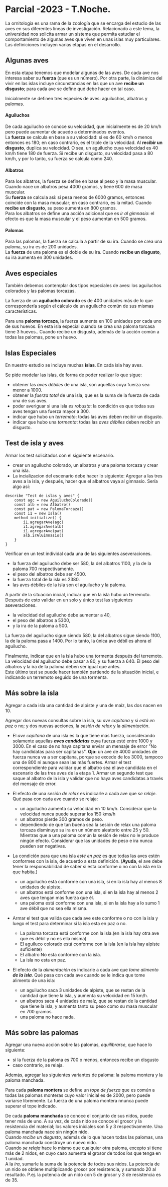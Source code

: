 # Parcial -2023 - T.Noche.

La ornitología es una rama de la zoología que se encarga del estudio de las aves en sus diferentes líneas de investigación. Relacionado a este tema, la universidad nos solicita armar un sistema que permita estudiar el comportamiento de algunas aves que viven en unas islas muy particulares. Las definiciones incluyen varias etapas en el desarrollo.

## Algunas aves

En esta etapa tenemos que modelar algunas de las aves. De cada ave nos interesa saber su **fuerza** (que es un número). Por otra parte, la dinámica del vivir en las islas incluye circunstancias en las que un ave **recibe un disgusto**; para cada ave se define qué debe hacer en tal caso.

Inicialmente se definen tres especies de aves: aguiluchos, albatros y palomas.

#### Aguiluchos
De cada aguilucho se conoce su velocidad, que inicialmente es de 20 km/h pero puede aumentar de acuedo a determinados eventos.  
La **fuerza** se calcula en base a su velocidad: si es de 60 km/h o menos entonces es 180; en caso contrario, es el triple de la velocidad.
Al **recibir un disgusto**, duplica su velocidad. O sea, un aguilucho cuya velocidad es 40 km/h tiene 180 de fuerza. Si recibe un disgusto, su velocidad pasa a 80 km/h, y por lo tanto, su fuerza se calcula como 240.

#### Albatros
Para los albatros, la fuerza se define en base al peso y la masa muscular. Cuando nace un albatros pesa 4000 gramos, y tiene 600 de masa muscular.  
Su **fuerza** se calcula así: si pesa menos de 6000 gramos, entonces coincide con la masa muscular; en caso contrario, es la mitad.
Cuando **recibe un disgusto**, su peso aumenta en 800 gramos.  
Para los albatros se define una acción adicional que es _ir al gimnasio_: el efecto es que la masa muscular y el peso aumentan en 500 gramos.

#### Palomas
Para las palomas, la fuerza se calcula a partir de su ira. Cuando se crea una paloma, su ira es de 200 unidades.  
La **fuerza** de una paloma es el doble de su ira.
Cuando **recibe un disgusto**, su ira aumenta en 300 unidades.

## Aves especiales

También debemos contemplar dos tipos especiales de aves: los aguiluchos colorados y las palomas torcazas.

La fuerza de un **aguilucho colorado** es de 400 unidades más de lo que correspondería según el cálculo de un aguilucho común de sus mismas características.

Para una **paloma torcaza**, la fuerza aumenta en 100 unidades por cada uno de sus huevos. En esta isla especial cuando se crea una paloma torcasa tiene 3 huevos.. Cuando recibe un disgusto, además de la acción común a todas las palomas, pone un huevo.


## Islas Especiales

En nuestro estudio se incluye muchas **islas**. En cada isla hay aves.

Se pide modelar las islas, de forma de poder realizar lo que sigue:

- obtener las _aves débiles_ de una isla, son aquellas cuya fuerza sea menor a 1000.
- obtener la _fuerza total_ de una isla, que es la suma de la fuerza de cada una de sus aves.
- poder averiguar si una isla _es robusta_: la condición es que todas sus aves tengan una fuerza mayor a 300.
- indicar que hubo un _terremoto_: todas las aves deben recibir un disgusto.
- indicar que hubo una _tormenta_: todas las _aves débiles_ deben recibir un disgusto.


## Test de isla y aves

Armar los test solicitados con el siguiente escenario.
- crear un aguilucho colorado, un albatros y una paloma torcaza y crear una isla.
- La incializacion del escenario debe hacer lo siguiente:
Agregar a las tres aves a la isla, y después, hacer que el albatros vaya al gimnasio. Sería algo así:
```
describe "Test de islas y aves" {
	const agc = new AguiluchoColorado()
	const alb = new Albatro()
	const pat = new PalomaTorcaza()
	const i1 = new Isla()
	method initialize() {
		i1.agregarAve(agc)
		i1.agregarAve(alb)
		i1.agregarAve(pat)
		alb.irAlGimnasio()
	}	
}
```

Verificar en un test individal cada una de las siguientes aseveraciones.
- la fuerza del aguilucho debe ser 580, la del albatros 1100, y la de la paloma 700 respectivamente.
- el peso del albatros debe ser 4500.
- la fuerza total de la isla es 2380.
- las aves débiles de la isla son el aguilucho y la paloma.


A partir de la situación inicial, indicar que en la isla hubo un terremoto. Después de esto validar en un solo y único test las siguientes aseveraciones.
* la velocidad del aguilucho debe aumentar a 40,
* el peso del albatros a 5300,
* y la ira de la paloma a 500.

La fuerza del aguilucho sigue siendo 580, la del albatros sigue siendo 1100, la de la paloma pasa a 1400. Por lo tanto, la única ave débil es ahora el aguilucho.

Finalmente, indicar que en la isla hubo una tormenta después del terremoto. La velocidad del aguilucho debe pasar a 80, y su fuerza a 640. El peso del albatros y la ira de la paloma deben ser igual que antes.  
Este último test se puede hacer también partiendo de la situación inicial, e indicando un terremoto seguido de una tormenta.


## Más sobre la isla

Agregar a cada isla una cantidad de alpiste y una de maíz, las dos nacen en 10.

Agregar dos nuevas consultas sobre la isla, su _ave capitana_ y si _está en paz_ o no; y dos nuevas acciones, la _sesión de relax_ y la _alimentación_.

- El _ave capitana_ de una isla es la que tiene más fuerza, considerando solamente aquellas **_aves candidatas_** cuya fuerza esté entre 1000 y 3000. En el caso de no haya capitana enviar un mensaje de error "No hay candidatas para ser capitanas". **Ojo:** un ave de 4000 unidades de fuerza nunca va a ser capitana, porque se excede de los 3000, tampoco una de 800 ni aunque sean las más fuertes. Armar el test correspondiente para validar que el albatro sea el ave candidata en el escenario de las tres aves de la etapa 1. Armar un segundo test que saque al albatro de la isla y validar que no haya aves candidatas a través del mensaje de error.



- El efecto de una _sesión de relax_ es indicarle a cada ave que _se relaje_. Qué pasa con cada ave cuando se relaja:
	- un aguilucho aumenta su velocidad en 10 km/h. Considerar que la velocidad nunca puede superar los 150 kms/h
	- un albatros pierde 300 gramos de peso. 
	- dependiendo de que tan buena sea la sesión de relax una paloma torcaza disminuye su ira en un número aleatorio entre 25 y 50. Mientras que a una paloma común la sesión de relax no le produce ningún efecto. Considerar que las unidades de peso e ira nunca pueden ser negativas. 


- La condición para que una isla _esté en paz_ es que todas las aves estén conformes con la isla, de acuerdo a esta definición. (**Ayuda**, el ave debe tener la responsabilidad de saber si esta conforme o no con la isla en la que habita.)
	- un aguilucho está conforme con una isla, si en la isla hay al menos 8 unidades de alpiste.
	- un albatros está conforme con una isla, si en la isla hay al menos 2 aves que tengan más fuerza que él.
	- una paloma está conforme con una isla, si en la isla hay a lo sumo 1 ave débil que no sea ella misma.

- Armar el test que valida que cada ave este conforme o no con la isla y luego el test para determinar si la isla esta en paz o no.
	- La paloma torcaza está conforme con la isla.(en la isla hay otra ave que es débil y no es ella misma)
	- El aguiluco colorado está conforme con la isla (en la isla hay alpiste suficiente)
	- El albatro No esta conforme con la isla.
	- La isla no esta en paz.

- El efecto de la _alimentación_ es indicarle a cada ave que _tome alimento **de la isla**_. Qué pasa con cada ave cuando se le indica que tome alimento de una isla:
	- un aguilucho saca 3 unidades de alpiste, que se restan de la cantidad que tiene la isla, y aumenta su velocidad en 15 km/h.
	- un albatros saca 4 unidades de maíz, que se restan de la cantidad que tiene la isla, y aumenta tanto su peso como su masa muscular en 700 gramos.
	- una paloma no hace nada.



## Más sobre las palomas

Agregar una nueva acción sobre las palomas, _equilibrarse_, que hace lo siguiente:
- si la fuerza de la paloma es 700 o menos, entonces recibe un disgusto
- caso contrario, se relaja.

Además, agregar las siguientes variantes de paloma: la paloma montera y la paloma manchada.

Para cada **paloma montera** se define un _tope de fuerza_ que es común a todas las palomas monteras cuyo valor inicial es de 2000, pero puede variarse libremente. La fuerza de una paloma montera nnunca puede superar el tope indicado.

De cada **paloma manchada** se conoce el conjunto de sus nidos, puede tener más de uno. A su vez, de cada nido se conoce el grosor y la resistencia del material; los valores iniciales son 5 y 3 respectivamente. Una paloma manchada nace sin ningún nido.  
Cuando _recibe un disgusto_, además de lo que hacen todas las palomas, una paloma manchada construye un nuevo nido.  
Cuando _se relaja_ hace lo mismo que cualquier otra paloma, excepto si tiene más de 2 nidos, en cuyo caso aumenta el grosor de todos los que tenga en 1 unidad.  
A la _ira_, sumarle la suma de la potencia de todos sus nidos. La potencia de un nido se obtiene multiplicando grosor por resistencia, y sumando 20 al resultado. P.ej. la potencia de un nido con 5 de grosor y 3 de resistencia es de 35.
